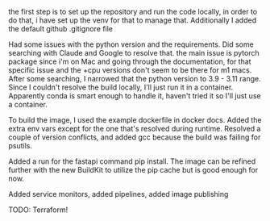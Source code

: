 the first step is to set up the repository and run the code locally, in order to do that, i have set up the venv for that to manage that. Additionally I added the default github .gitignore file

Had some issues with the python version and the requirements. Did some searching with Claude and Google to resolve that. the main issue is  pytorch package since i'm on Mac and going through the documentation, for that specific issue and the +cpu versions don't seem to be there for m1 macs. After some searching, I narrowed that the python version to 3.9 - 3.11 range. Since I couldn't resolve the build locally, I'll just run it in a container. Apparently conda is smart enough to handle it, haven't tried it so I'll just use a container.

To build the image, I used the example dockerfile in docker docs. Added the extra env vars except for the one that's resolved during runtime. Resolved a couple of version conflicts, and added gcc because the build was failing for psutils.

Added a run for the fastapi command pip install. The image can be refined further with the new BuildKit to utilize the pip cache but is good enough for now.

Added service monitors, added pipelines, added image publishing

TODO: Terraform!